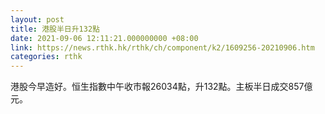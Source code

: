 ```yaml
---
layout: post
title: 港股半日升132點
date: 2021-09-06 12:11:21.000000000 +08:00
link: https://news.rthk.hk/rthk/ch/component/k2/1609256-20210906.htm
categories: rthk
---
```


港股今早造好。恒生指數中午收市報26034點，升132點。主板半日成交857億元。
